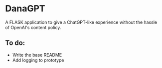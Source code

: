 # DanaGPT
A FLASK application to give a ChatGPT-like experience without the hassle of OpenAI's content policy.

## To do:
- Write the base README
- Add logging to prototype
